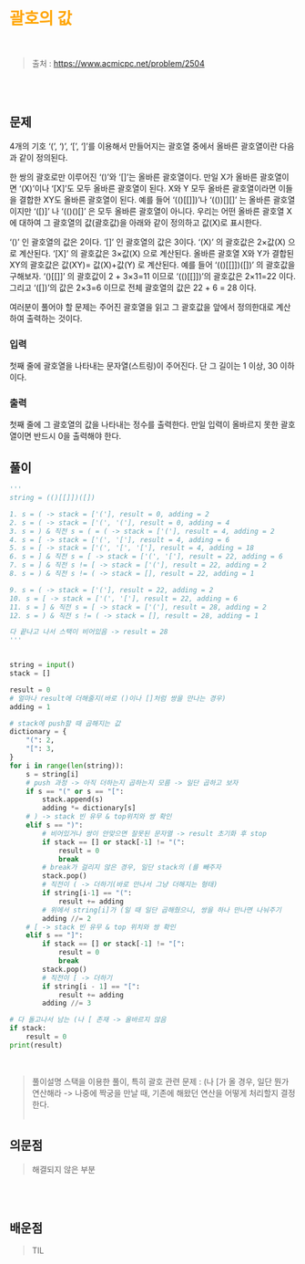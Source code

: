 <br/><Br>

<span style = "color:orange">

# 괄호의 값
</span>
<br>

> 출처 : https://www.acmicpc.net/problem/2504


<br/><br>

## 문제
4개의 기호 ‘(’, ‘)’, ‘[’, ‘]’를 이용해서 만들어지는 괄호열 중에서 올바른 괄호열이란 다음과 같이 정의된다.

한 쌍의 괄호로만 이루어진 ‘()’와 ‘[]’는 올바른 괄호열이다.
만일 X가 올바른 괄호열이면 ‘(X)’이나 ‘[X]’도 모두 올바른 괄호열이 된다.
X와 Y 모두 올바른 괄호열이라면 이들을 결합한 XY도 올바른 괄호열이 된다.
예를 들어 ‘(()[[]])’나 ‘(())[][]’ 는 올바른 괄호열이지만 ‘([)]’ 나 ‘(()()[]’ 은 모두 올바른 괄호열이 아니다. 우리는 어떤 올바른 괄호열 X에 대하여 그 괄호열의 값(괄호값)을 아래와 같이 정의하고 값(X)로 표시한다.

‘()’ 인 괄호열의 값은 2이다.
‘[]’ 인 괄호열의 값은 3이다.
‘(X)’ 의 괄호값은 2×값(X) 으로 계산된다.
‘[X]’ 의 괄호값은 3×값(X) 으로 계산된다.
올바른 괄호열 X와 Y가 결합된 XY의 괄호값은 값(XY)= 값(X)+값(Y) 로 계산된다.
예를 들어 ‘(()[[]])([])’ 의 괄호값을 구해보자. ‘()[[]]’ 의 괄호값이 2 + 3×3=11 이므로 ‘(()[[]])’의 괄호값은 2×11=22 이다. 그리고 ‘([])’의 값은 2×3=6 이므로 전체 괄호열의 값은 22 + 6 = 28 이다.

여러분이 풀어야 할 문제는 주어진 괄호열을 읽고 그 괄호값을 앞에서 정의한대로 계산하여 출력하는 것이다.
### 입력
첫째 줄에 괄호열을 나타내는 문자열(스트링)이 주어진다. 단 그 길이는 1 이상, 30 이하이다.
### 출력
첫째 줄에 그 괄호열의 값을 나타내는 정수를 출력한다. 만일 입력이 올바르지 못한 괄호열이면 반드시 0을 출력해야 한다.

## 풀이

```python
'''
string = (()[[]])([])

1. s = ( -> stack = ['('], result = 0, adding = 2
2. s = ( -> stack = ['(', '('], result = 0, adding = 4
3. s = ) & 직전 s = ( = ( -> stack = ['('], result = 4, adding = 2
4. s = [ -> stack = ['(', '['], result = 4, adding = 6
5. s = [ -> stack = ['(', '[', '['], result = 4, adding = 18
6. s = ] & 직전 s = [ -> stack = ['(', '['], result = 22, adding = 6
7. s = ] & 직전 s != [ -> stack = ['('], result = 22, adding = 2
8. s = ) & 직전 s != ( -> stack = [], result = 22, adding = 1

9. s = ( -> stack = ['('], result = 22, adding = 2
10. s = [ -> stack = ['(', '['], result = 22, adding = 6
11. s = ] & 직전 s = [ -> stack = ['('], result = 28, adding = 2
12. s = ) & 직전 s != ( -> stack = [], result = 28, adding = 1

다 끝나고 나서 스택이 비어있음 -> result = 28
'''


string = input()
stack = []

result = 0
# 얼마나 result에 더해줄지(바로 ()이나 []처럼 쌍을 만나는 경우)
adding = 1

# stack에 push할 때 곱해지는 값
dictionary = {
    "(": 2,
    "[": 3,
}
for i in range(len(string)):
    s = string[i]
    # push 과정 -> 아직 더하는지 곱하는지 모름 -> 일단 곱하고 보자
    if s == "(" or s == "[":
        stack.append(s)
        adding *= dictionary[s]
    # ) -> stack 빈 유무 & top위치와 쌍 확인
    elif s == ")":
        # 비어있거나 쌍이 안맞으면 잘못된 문자열 -> result 초기화 후 stop
        if stack == [] or stack[-1] != "(":
            result = 0
            break
        # break가 걸리지 않은 경우, 일단 stack의 (를 빼주자
        stack.pop()
        # 직전이 ( -> 더하기(바로 만나서 그냥 더해지는 형태)
        if string[i-1] == "(":
            result += adding
        # 위에서 string[i]가 (일 때 일단 곱해줬으니, 쌍을 하나 만나면 나눠주기
        adding //= 2
    # [ -> stack 빈 유무 & top 위치와 쌍 확인
    elif s == "]":
        if stack == [] or stack[-1] != "[":
            result = 0
            break
        stack.pop()
        # 직전이 [ -> 더하기
        if string[i - 1] == "[":
            result += adding
        adding //= 3

# 다 돌고나서 남는 (나 [ 존재 -> 올바르지 않음
if stack:
    result = 0
print(result)
```
<br>

> 풀이설명
스택을 이용한 풀이, 특히 괄호 관련 문제 : (나 [가 올 경우, 일단 뭔가 연산해라 -> 나중에 짝궁을 만날 때, 기존에 해왔던 연산을 어떻게 처리할지 결정한다.
<br/><br>


## 의문점
> 해결되지 않은 부분


<br/><br>


## 배운점
> TIL

